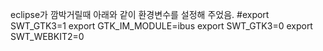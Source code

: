 eclipse가 깜박거릴때 아래와 같이 환경변수를 설정해 주었음. 
#export SWT_GTK3=1
export GTK_IM_MODULE=ibus
export SWT_GTK3=0
export SWT_WEBKIT2=0
